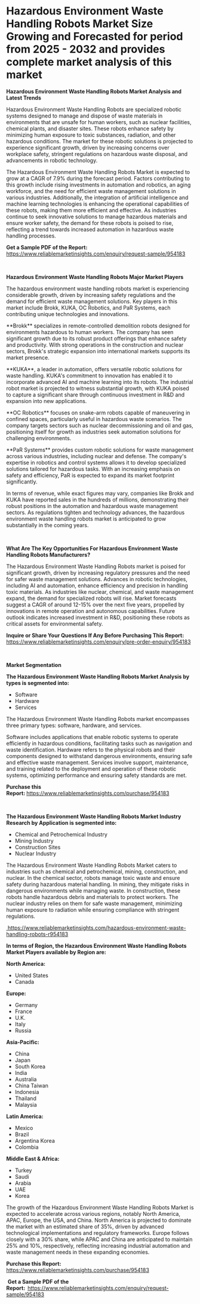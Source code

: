 <p><h1>Hazardous Environment Waste Handling Robots Market Size Growing and Forecasted for period from 2025 - 2032 and provides complete market analysis of this market</h1></p><p><strong>Hazardous Environment Waste Handling Robots Market Analysis and Latest Trends</strong></p>
<p><p>Hazardous Environment Waste Handling Robots are specialized robotic systems designed to manage and dispose of waste materials in environments that are unsafe for human workers, such as nuclear facilities, chemical plants, and disaster sites. These robots enhance safety by minimizing human exposure to toxic substances, radiation, and other hazardous conditions. The market for these robotic solutions is projected to experience significant growth, driven by increasing concerns over workplace safety, stringent regulations on hazardous waste disposal, and advancements in robotic technology.</p><p>The Hazardous Environment Waste Handling Robots Market is expected to grow at a CAGR of 7.9% during the forecast period. Factors contributing to this growth include rising investments in automation and robotics, an aging workforce, and the need for efficient waste management solutions in various industries. Additionally, the integration of artificial intelligence and machine learning technologies is enhancing the operational capabilities of these robots, making them more efficient and effective. As industries continue to seek innovative solutions to manage hazardous materials and ensure worker safety, the demand for these robots is poised to rise, reflecting a trend towards increased automation in hazardous waste handling processes.</p></p>
<p><strong>Get a Sample PDF of the Report:&nbsp;</strong> <a href="https://www.reliablemarketinsights.com/enquiry/request-sample/954183?utm_campaign=2179&utm_medium=2&utm_source=Github&utm_content=ia&utm_term=18042025&utm_id=hazardous-environment-waste-handling-robots">https://www.reliablemarketinsights.com/enquiry/request-sample/954183</a></p>
<p>&nbsp;</p>
<p><strong>Hazardous Environment Waste Handling Robots Major Market Players</strong></p>
<p><p>The hazardous environment waste handling robots market is experiencing considerable growth, driven by increasing safety regulations and the demand for efficient waste management solutions. Key players in this market include Brokk, KUKA, OC Robotics, and PaR Systems, each contributing unique technologies and innovations.</p><p>**Brokk** specializes in remote-controlled demolition robots designed for environments hazardous to human workers. The company has seen significant growth due to its robust product offerings that enhance safety and productivity. With strong operations in the construction and nuclear sectors, Brokk's strategic expansion into international markets supports its market presence. </p><p>**KUKA**, a leader in automation, offers versatile robotic solutions for waste handling. KUKA's commitment to innovation has enabled it to incorporate advanced AI and machine learning into its robots. The industrial robot market is projected to witness substantial growth, with KUKA poised to capture a significant share through continuous investment in R&D and expansion into new applications.</p><p>**OC Robotics** focuses on snake-arm robots capable of maneuvering in confined spaces, particularly useful in hazardous waste scenarios. The company targets sectors such as nuclear decommissioning and oil and gas, positioning itself for growth as industries seek automation solutions for challenging environments.</p><p>**PaR Systems** provides custom robotic solutions for waste management across various industries, including nuclear and defense. The company's expertise in robotics and control systems allows it to develop specialized solutions tailored for hazardous tasks. With an increasing emphasis on safety and efficiency, PaR is expected to expand its market footprint significantly.</p><p>In terms of revenue, while exact figures may vary, companies like Brokk and KUKA have reported sales in the hundreds of millions, demonstrating their robust positions in the automation and hazardous waste management sectors. As regulations tighten and technology advances, the hazardous environment waste handling robots market is anticipated to grow substantially in the coming years.</p></p>
<p>&nbsp;</p>
<p><strong>What Are The Key Opportunities For Hazardous Environment Waste Handling Robots Manufacturers?</strong></p>
<p><p>The Hazardous Environment Waste Handling Robots market is poised for significant growth, driven by increasing regulatory pressures and the need for safer waste management solutions. Advances in robotic technologies, including AI and automation, enhance efficiency and precision in handling toxic materials. As industries like nuclear, chemical, and waste management expand, the demand for specialized robots will rise. Market forecasts suggest a CAGR of around 12-15% over the next five years, propelled by innovations in remote operation and autonomous capabilities. Future outlook indicates increased investment in R&D, positioning these robots as critical assets for environmental safety.</p></p>
<p><strong>Inquire or Share Your Questions If Any Before Purchasing This Report:</strong> <a href="https://www.reliablemarketinsights.com/enquiry/pre-order-enquiry/954183?utm_campaign=2179&utm_medium=2&utm_source=Github&utm_content=ia&utm_term=18042025&utm_id=hazardous-environment-waste-handling-robots">https://www.reliablemarketinsights.com/enquiry/pre-order-enquiry/954183</a></p>
<p>&nbsp;</p>
<p><strong>Market Segmentation</strong></p>
<p><strong>The Hazardous Environment Waste Handling Robots Market Analysis by types is segmented into:</strong></p>
<p><ul><li>Software</li><li>Hardware</li><li>Services</li></ul></p>
<p><p>The Hazardous Environment Waste Handling Robots market encompasses three primary types: software, hardware, and services. </p><p>Software includes applications that enable robotic systems to operate efficiently in hazardous conditions, facilitating tasks such as navigation and waste identification. Hardware refers to the physical robots and their components designed to withstand dangerous environments, ensuring safe and effective waste management. Services involve support, maintenance, and training related to the deployment and operation of these robotic systems, optimizing performance and ensuring safety standards are met.</p></p>
<p><strong>Purchase this Report:&nbsp;</strong><a href="https://www.reliablemarketinsights.com/purchase/954183?utm_campaign=2179&utm_medium=2&utm_source=Github&utm_content=ia&utm_term=18042025&utm_id=hazardous-environment-waste-handling-robots">https://www.reliablemarketinsights.com/purchase/954183</a></p>
<p>&nbsp;</p>
<p><strong>The Hazardous Environment Waste Handling Robots Market Industry Research by Application is segmented into:</strong></p>
<p><ul><li>Chemical and Petrochemical Industry</li><li>Mining Industry</li><li>Construction Sites</li><li>Nuclear Industry</li></ul></p>
<p><p>The Hazardous Environment Waste Handling Robots Market caters to industries such as chemical and petrochemical, mining, construction, and nuclear. In the chemical sector, robots manage toxic waste and ensure safety during hazardous material handling. In mining, they mitigate risks in dangerous environments while managing waste. In construction, these robots handle hazardous debris and materials to protect workers. The nuclear industry relies on them for safe waste management, minimizing human exposure to radiation while ensuring compliance with stringent regulations.</p></p>
<p><a href="https://www.reliablemarketinsights.com/hazardous-environment-waste-handling-robots-r954183?utm_campaign=2179&utm_medium=2&utm_source=Github&utm_content=ia&utm_term=18042025&utm_id=hazardous-environment-waste-handling-robots">&nbsp;https://www.reliablemarketinsights.com/hazardous-environment-waste-handling-robots-r954183</a></p>
<p><strong>In terms of Region, the Hazardous Environment Waste Handling Robots Market Players available by Region are:</strong></p>
<p>
    <p> <strong> North America: </strong>
        <ul>
            <li>United States</li>
            <li>Canada</li>
        </ul>
        </p> 
    <p> <strong> Europe: </strong>
        <ul>
            <li>Germany</li>
            <li>France</li>
            <li>U.K.</li>
            <li>Italy</li>
            <li>Russia</li>
        </ul>
        </p> 
    <p> <strong> Asia-Pacific: </strong>
        <ul>
            <li>China</li>
            <li>Japan</li>
            <li>South Korea</li>
            <li>India</li>
            <li>Australia</li>
            <li>China Taiwan</li>
            <li>Indonesia</li>
            <li>Thailand</li>
            <li>Malaysia</li>
        </ul>
        </p> 
    <p> <strong> Latin America: </strong>
        <ul>
            <li>Mexico</li>
            <li>Brazil</li>
            <li>Argentina Korea</li>
            <li>Colombia</li>
        </ul>
        </p> 
    <p> <strong> Middle East & Africa: </strong>
        <ul>
            <li>Turkey</li>
            <li>Saudi</li>
            <li>Arabia</li>
            <li>UAE</li>
            <li>Korea</li>
        </ul>
    </p>
    </p>
<p><p>The growth of the Hazardous Environment Waste Handling Robots Market is expected to accelerate across various regions, notably North America, APAC, Europe, the USA, and China. North America is projected to dominate the market with an estimated share of 35%, driven by advanced technological implementations and regulatory frameworks. Europe follows closely with a 30% share, while APAC and China are anticipated to maintain 25% and 10%, respectively, reflecting increasing industrial automation and waste management needs in these expanding economies.</p></p>
<p><strong>Purchase this Report: </strong><a href="https://www.reliablemarketinsights.com/purchase/954183?utm_campaign=2179&utm_medium=2&utm_source=Github&utm_content=ia&utm_term=18042025&utm_id=hazardous-environment-waste-handling-robots">https://www.reliablemarketinsights.com/purchase/954183</a></p>
<p>&nbsp;<strong>Get a Sample PDF of the Report:&nbsp;&nbsp;</strong><a href="https://www.reliablemarketinsights.com/enquiry/request-sample/954183?utm_campaign=2179&utm_medium=2&utm_source=Github&utm_content=ia&utm_term=18042025&utm_id=hazardous-environment-waste-handling-robots">https://www.reliablemarketinsights.com/enquiry/request-sample/954183</a></p>
<p><strong></strong></p>
<p><p></p><p></p><p></p></p>